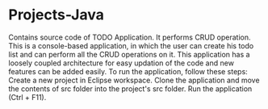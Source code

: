 # Projects-Java
Contains source code of TODO Application.
It performs CRUD operation.
This is a console-based application, in which the user can create his todo list and can perform all the CRUD operations on it.
This application has a loosely coupled architecture for easy updation of the code and new features can be added easily.
To run the application, follow these steps:
Create a new project in Eclipse workspace.
Clone the application and move the contents of src folder into the project's src folder.
Run the application (Ctrl + F11).
